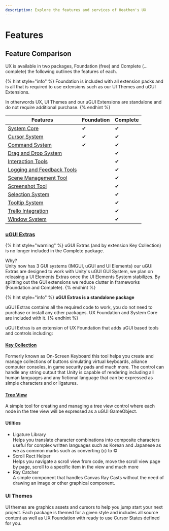 ```yaml
---
description: Explore the features and services of Heathen's UX
---
```


# Features

## Feature Comparison

UX is available in two packages, Foundation (free) and Complete (... complete) the following outlines the features of each.

{% hint style="info" %}
Foundation is included with all extension packs and is all that is required to use extensions such as our UI Themes and uGUI Extensions.

In otherwords UX, UI Themes and our uGUI Extensions are standalone and do not require additional purchase.
{% endhint %}

| Features                                        | Foundation | Complete |
| ----------------------------------------------- | ---------- | -------- |
| [System Core](../../system-core/)               | ✔          | ✔        |
| [Cursor System](cursor-tools.md)                | ✔          | ✔        |
| [Command System](command-system.md)             | ✔          | ✔        |
| [Drag and Drop System](drag-and-drop-system.md) |            | ✔        |
| [Interaction Tools](interaction-tools.md)       |            | ✔        |
| [Logging and Feedback Tools](feedback-tools.md) |            | ✔        |
| [Scene Management Tool](scenes-management.md)   |            | ✔        |
| [Screenshot Tool](../api/screenshot.md)         |            | ✔        |
| [Selection System](selection-system.md)         |            | ✔        |
| [Tooltip System](tooltips.md)                   |            | ✔        |
| [Trello Integration](../api/trello.md)          |            | ✔        |
| [Window System](window-tools.md)                |            | ✔        |

### [uGUI Extras](ugui-extras/)

{% hint style="warning" %}
uGUI Extras (and by extension Key Collection) is no longer included in the Complete package.&#x20;



Why?\
Unity now has 3 GUI systems (IMGUI, uGUI and UI Elements) our uGUI Extras are designed to work with Unity's uGUI GUI System, we plan on releasing a UI Elements Extras once the UI Elements System stabilizes. By splitting out the GUI extensions we reduce clutter in frameworks (Foundation and Complete).
{% endhint %}

{% hint style="info" %}
**uGUI Extras is a standalone package**

uGUI Extras contains all the required code to work, you do not need to purchase or install any other packages. UX Foundation and System Core are included with it.
{% endhint %}

uGUI Extras is an extension of UX Foundation that adds uGUI based tools and controls including:

#### [Key Collection](ugui-extras/key-collection.md)

Formerly known as On-Screen Keyboard this tool helps you create and manage collections of buttons simulating virtual keyboards, alliance computer consoles, in game security pads and much more. The control can handle any string output that Unity is capable of rendering including all human languages and any fictional language that can be expressed as simple characters and or ligatures.

#### [Tree View](ugui-extras/tree-view.md)

A simple tool for creating and managing a tree view control where each node in the tree view will be expressed as a uGUI GameObject.

#### Utilties

* Ligature Library\
  Helps you translate character combinations into composite characters useful for complex written languages such as Korean and Japanese as we as common marks such as converting (c) to ©
* Scroll Rect Helper\
  Helps you navigate a scroll view from code, move the scroll view page by page, scroll to a specific item in the view and much more
* Ray Catcher\
  A simple component that handles Canvas Ray Casts without the need of drawing an image or other graphical component.

### UI Themes&#x20;

UI themes are graphics assets and cursors to help you jump start your next project. Each package is themed for a given style and includes all source content as well as UX Foundation with ready to use Cursor States defined for you.
